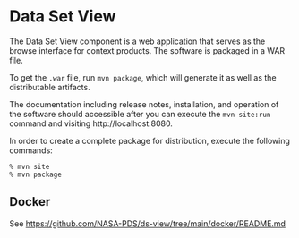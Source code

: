 # Data Set View

The Data Set View component is a web application that serves as the browse interface for context products. The software is packaged in a WAR file.

To get the `.war` file, run `mvn package`, which will generate it as well as the distributable artifacts.

The documentation including release notes, installation, and operation of the software should accessible after you can execute the `mvn site:run` command and visiting http://localhost:8080.

In order to create a complete package for distribution, execute the following commands: 
```console
% mvn site
% mvn package
```


## Docker

See https://github.com/NASA-PDS/ds-view/tree/main/docker/README.md

